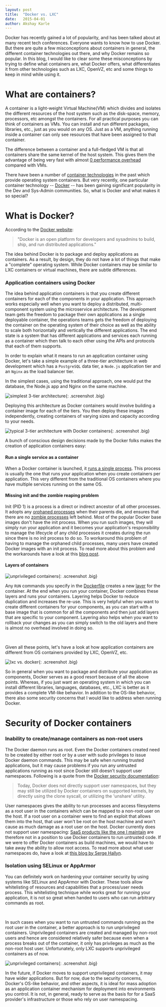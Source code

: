 ```yaml
---
layout: post
title:  "Docker vs. LXC"
date:   2015-04-01
author: Akshay Karle
---
```


Docker has recently gained a lot of popularity, and has been talked about at many recent tech conferences. Everyone wants to know how to use Docker. But there are quite a few misconceptions about containers in general, the different container technologies out there, and why Docker remains so popular. In this blog, I would like to clear some these misconceptions by trying to define what containers are, what Docker offers, what differentiates it from other technologies such as LXC, OpenVZ, etc and some things to keep in mind while using it.

# What are containers?

A container is a light-weight Virtual Machine(VM) which divides and isolates the different resources of the host system such as the disk-space, memory, processors, etc amongst the containers. For all practical purposes you can think of containers as VMs. You can install and run different packages, libraries, etc., just as you would on any OS. Just as a VM, anything running inside a container can only see resources that have been assigned to that container.

The difference between a container and a full-fledged VM is that all containers share the same kernel of the host system. This gives them the advantage of being very fast with almost [0 performance overhead](https://en.wikipedia.org/wiki/Operating-system-level_virtualization#Overhead) compared with VMs.

There have been a number of [container technologies](https://en.wikipedia.org/wiki/Operating-system-level_virtualization#Implementations) in the past which provide operating system containers. But very recently, one particular container technology -- [Docker](https://www.Docker.com/) -- has been gaining significant popularity in the Dev and Sys-Admin communities. So, what is Docker and what makes it so special?

# What is Docker?

According to the [Docker website](https://www.Docker.com/):

> "Docker is an open platform for developers and sysadmins to build, ship, and run distributed applications."

The idea behind Docker is to package and deploy applications as containers. As a result, by design, they do not have a lot of things that make a "complete" operating system. While Docker containers may be similar to LXC containers or virtual machines, there are subtle differences.

### Application containers using Docker

The idea behind application containers is that you create different containers for each of the components in your application. This approach works especially well when you want to deploy a distributed, multi-component system using the microservice architecture. The development team gets the freedom to package their own applications as a single deployable container, the operations teams gets the freedom of deploying the container on the operating system of their choice as well as the ability to scale both horizontally and vertically the different applications. The end state is a system that has different applications and services each running as a container which then talk to each other using the APIs and protocols that each of them supports.

In order to explain what it means to run an application container using Docker, let's take a simple example of a three-tier architecture in web development which has a `PostgreSQL` data tier, a `Node.js` application tier and an `Nginx` as the load balancer tier.

In the simplest cases, using the traditional approach, one would put the database, the Node.js app and Nginx on the same machine.

![simplest 3-tier architecture](/assets/images/screenshots/snap-containers/simplest-3-tier-architecture.jpg){: .screenshot .big}

Deploying this architecture as Docker containers would involve building a container image for each of the tiers. You then deploy these images independently, creating containers of varying sizes and capacity according to your needs.

![typical 3-tier architecture with Docker containers](/assets/images/screenshots/snap-containers/3-tier-architecture-using-docker.jpg){: .screenshot .big}

A bunch of conscious design decisions made by the Docker folks makes the creation of application containers easy:

#### Run a single service as a container

When a Docker container is launched, it [runs a single process](https://docs.docker.com/reference/run/). This process is usually the one that runs your application when you create containers per application. This very different from the traditional OS containers where you have multiple services running on the same OS.

#### Missing init and the zombie reaping problem

Init (PID 1) is a process is a direct or indirect ancestor of all other processes. It adopts any [orphaned processes](https://en.wikipedia.org/wiki/Orphan_process) when their parents die, and ensures that there are no [zombie processes](https://en.wikipedia.org/wiki/Zombie_process) left behind. Most of the popular Docker base images don't have the init process. When you run such images, they will simply run your application and it becomes your application's responsibility to manage the lifecycle of any child processes it creates during the run since there is no init process to do so. To workaround this problem of having to manage the orphaned child processes, many users have created Docker images with an init process. To read more about this problem and the workarounds have a look at this [blog post](https://blog.phusion.nl/2015/01/20/docker-and-the-pid-1-zombie-reaping-problem/).

#### Layers of containers

![unprivileged containers](/assets/images/screenshots/snap-containers/docker-layers.png){: .screenshot .big}

Any `RUN` commands you specify in the [Dockerfile](https://docs.docker.com/reference/builder/) creates a new [layer](https://docs.docker.com/terms/layer/) for the container. At the end when you run your container, Docker combines these layers and runs your containers. Layering helps Docker to reduce duplication and increases the re-use. This is very helpful when you want to create different containers for your components, as you can start with a base image that is common for all the components and then just add layers that are specific to your component. Layering also helps when you want to rollback your changes as you can simply switch to the old layers and there is almost no overhead involved in doing so.

<br/>

Given all these points, let's have a look at how application containers are different from OS containers provided by LXC, OpenVZ, etc.

![lxc vs. docker](/assets/images/screenshots/snap-containers/lxc-vs-docker.jpg){: .screenshot .big}

So in general when you want to package and distribute your application as components, Docker serves as a good resort because of all the above points. Whereas, if you just want an operating system in which you can install different libraries, languages, databases, etc., LXC is better as it provides a complete VM-like behavior. In addition to the OS-like behavior, there also some security concerns that I would like to address when running Docker.

# Security of Docker containers

### Inability to create/manage containers as non-root users

The Docker daemon runs as root. Even the Docker containers created need to be created by either root or by a user with sudo privileges to issue Docker daemon commands. This may be safe when running trusted applications, but it may cause problems if you run any untrusted applications running as root since Docker still doesn't support user namespaces. Following is a quote from the [Docker security documentation](https://docs.docker.com/articles/security/):

> Today, Docker does not directly support user namespaces, but they may still be utilized by Docker containers on supported kernels, by directly using the clone syscall, or utilizing the 'unshare' utility.

User namespaces gives the ability to run processes and access filesystems as a root user in the containers which can be mapped to a non-root user on the host. If a root user on a container were to find an exploit that allows them into the host, that user won't be root on the host machine and won't cause as much damage as a root user on the host. Docker currently does not support user namespacing: [SaaS products like the one I maintain](https://www.snap-ci.com/) are therefore not in a position to use Docker containers to run untrusted code. If we were to offer Docker containers as build machines, we would have to take away the ability to allow root access. To read more about what user namespaces do, have a look at [this blog by Serge Hallyn](https://s3hh.wordpress.com/2012/05/10/user-namespaces-available-to-play/).

### Isolation using SELinux or AppArmor

You can definitely work on hardening your container security by using systems like SELinux and AppArmor with Docker. These tools allow whitelisting of resources and capabilities that a process/user needs process. This whitelisting technique while works great for running your application, it is not so great when handed to users who can run arbitrary commands as root.

<br/>

In such cases when you want to run untrusted commands running as the root user in the container, a better approach is to run unprivileged containers. Unprivileged containers are created and managed by non-root users and hence are considered relatively safer because even when a process breaks out of the container, it only has privileges as much as the non-root host user. Unfortunately, only LXC supports unprivileged containers as of now.

![unprivileged containers](/assets/images/screenshots/snap-containers/unprivileged-containers.jpg){: .screenshot .big}

In the future, if Docker moves to support unprivileged containers, it may have wider applications. But for now, due to the security concerns, Docker's OS-like behavior, and other aspects, it is ideal for mass adoption as an application container mechanism for deployment into environments you control. It is not, in general, ready to serve as the basis for for a SaaS provider's infrastructure or those who rely on user namespacing.
